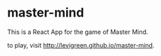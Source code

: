 # master-mind
This is a React App for the game of Master Mind.

to play, visit <a>http://levigreen.github.io/master-mind</a>.
